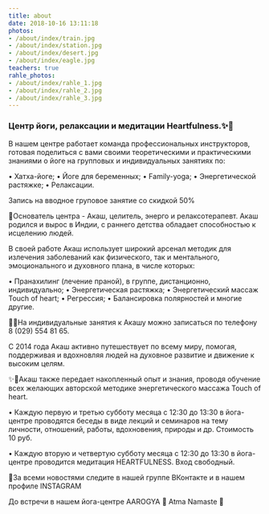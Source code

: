 ```yaml
---
title: about
date: 2018-10-16 13:11:18
photos:
- /about/index/train.jpg
- /about/index/station.jpg
- /about/index/desert.jpg
- /about/index/eagle.jpg
teachers: true
rahle_photos:
- /about/index/rahle_1.jpg
- /about/index/rahle_2.jpg
- /about/index/rahle_3.jpg
---
```


### Центр йоги, релаксации и медитации Heartfulness.✨🙏

В нашем центре работает команда профессиональных инструкторов, готовая поделиться с вами своими теоретическими и практическими знаниями о йоге на групповых и индивидуальных занятиях по:

• Хатха-йоге;
• Йоге для беременных;
• Family-yoga;
• Энергетической растяжке;
• Релаксации.

Запись на вводное груповое занятие со скидкой 50%

🙏Основатель центра - Акаш, целитель, энерго и релаксотерапевт.
Акаш родился и вырос в Индии, с раннего детства обладает способностью к исцелению людей.

В своей работе Акаш использует широкий арсенал методик для излечения заболеваний как физического, так и ментального, эмоционального и духовного плана, в числе которых:

• Пранахилинг (лечение праной), в группе, дистанционно, индивидуально;
• Энергетическая растяжка;
• Энергетический массаж Touch of heart;
• Регрессия;
• Балансировка полярностей и многие другие.

✍🏻На индивидуальные занятия к Акашу можно записаться по телефону 8 (029) 554 81 65.

С 2014 года Акаш активно путешествует по всему миру, помогая, поддерживая и вдохновляя людей на духовное развитие и движение к высоким целям.

✨🙏Акаш также передает накопленный опыт и знания, проводя обучение всех желающих авторской методике энергетического массажа Touch of heart.

• Каждую первую и третью субботу месяца с 12:30 до 13:30 в йога-центре проводятся беседы в виде лекций и семинаров на тему личности, отношений, работы, вдохновения, природы и др. Стоимость 10 руб.

• Каждую вторую и четвертую субботу месяца с 12:30 до 13:30 в йога-центре проводится медитация HEARTFULNESS. Вход свободный.

🙏За всеми новостями следите в нашей группе ВКонтакте и в нашем профиле INSTAGRAM

До встречи в нашем йога-центре AAROGYA 💛 Atma Namaste 🙏
